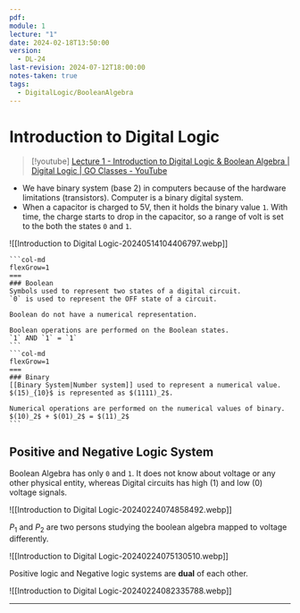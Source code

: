 ```yaml
---
pdf: 
module: 1
lecture: "1"
date: 2024-02-18T13:50:00
version:
  - DL-24
last-revision: 2024-07-12T18:00:00
notes-taken: true
tags:
  - DigitalLogic/BooleanAlgebra
---
```

# Introduction to Digital Logic
> [!youtube] 
> [Lecture 1 - Introduction to Digital Logic & Boolean Algebra | Digital Logic | GO Classes - YouTube](https://www.youtube.com/watch?v=1GKgdOAT1To)

- We have binary system (base 2) in computers because of the hardware limitations (transistors). Computer is a binary digital system.
- When a capacitor is charged to 5V, then it holds the binary value `1`. With time, the charge starts to drop in the capacitor, so a range of volt is set to the both the states `0` and `1`.

![[Introduction to Digital Logic-20240514104406797.webp]]

````col
```col-md
flexGrow=1
===
### Boolean
Symbols used to represent two states of a digital circuit.
`0` is used to represent the OFF state of a circuit.

Boolean do not have a numerical representation.

Boolean operations are performed on the Boolean states.
`1` AND `1` = `1`
```
```col-md
flexGrow=1
===
### Binary
[[Binary System|Number system]] used to represent a numerical value.
$(15)_{10}$ is represented as $(1111)_2$.

Numerical operations are performed on the numerical values of binary.
$(10)_2$ + $(01)_2$ = $(11)_2$
```
````

## Positive and Negative Logic System

Boolean Algebra has only `0` and `1`. It does not know about voltage or any other physical entity, whereas Digital circuits has high (1) and low (0) voltage signals.

![[Introduction to Digital Logic-20240224074858492.webp]]

$P_1$ and $P_2$ are two persons studying the boolean algebra mapped to voltage differently.

![[Introduction to Digital Logic-20240224075130510.webp]]

Positive logic and Negative logic systems are **dual** of each other.

![[Introduction to Digital Logic-20240224082335788.webp]]

---
